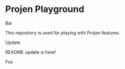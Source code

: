 # Projen Playground

Bar

This repository is used for playing with Projen features.

Update


README update is here!

Foo
